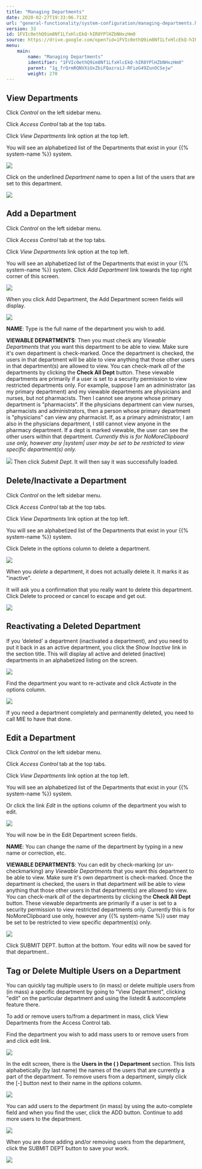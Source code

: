 ```yaml
---
title: "Managing Departments"
date: 2020-02-27T19:33:06.713Z
url: "general-functionality/system-configuration/managing-departments.html"
version: 33
id: 1FVIc0ethQ9im8Nf1LfxHlcEkQ-hIR8YPlHZbNHxzHm0
source: https://drive.google.com/open?id=1FVIc0ethQ9im8Nf1LfxHlcEkQ-hIR8YPlHZbNHxzHm0
menu:
    main:
        name: "Managing Departments"
        identifier: "1FVIc0ethQ9im8Nf1LfxHlcEkQ-hIR8YPlHZbNHxzHm0"
        parent: "1g_frQrmRQNVXiUxZbiFQazraiJ-RFioG49ZunOCSejw"
        weight: 270
---
```

## View Departments

Click *Control* on the left sidebar menu.

Click *Access Control* tab at the top tabs.

Click *View Departments* link option at the top left.

You will see an alphabetized list of the Departments that exist in your {{% system-name %}} system.

![](../../external_files/807c4feb30da6726bcf051f8c085ee7c.png)

Click on the underlined *Department* name to open a list of the users that are set to this department.

![](../../external_files/807c4feb30da6726bcf051f8c085ee7c.png)

## Add a Department

Click *Control* on the left sidebar menu.

Click *Access Control* tab at the top tabs.

Click *View Departments* link option at the top left.

You will see an alphabetized list of the Departments that exist in your {{% system-name %}} system. Click *Add Department* link towards the top right corner of this screen.

![](../../external_files/807c4feb30da6726bcf051f8c085ee7c.png)

When you click Add Department, the Add Department screen fields will display.

![](../../external_files/e0c6e33baeb65c8b8f3ef096e99c9600.png)

**NAME**: Type is the full name of the department you wish to add.

**VIEWABLE DEPARTMENTS**: Then you must check any *Viewable Departments* that you want this department to be able to view. Make sure it's own department is check-marked. Once the department is checked, the users in that department will be able to view anything that those other users in that department(s) are allowed to view. You can check-mark *all* of the departments by clicking the **Check All Dept** button. These viewable departments are primarily if a user is set to a security permission to view restricted departments only. For example, suppose I am an administrator (as my primary department) and my viewable departments are physicians and nurses, but not pharmacists. Then I cannot see anyone whose primary department is "pharmacists". If the physicians department can view nurses, pharmacists and administrators, then a person whose primary department is "physicians" can view any pharmacist. If, as a primary administrator, I am also in the physicians department, I still cannot view anyone in the pharmacy department. If a dept is marked viewable, the user can see the other users within that department. *Currently this is for NoMoreClipboard use only, however any |system| user may be set to be restricted to view specific department(s) only.*

![](../../external_files/dd99bbc50b749169b022c6ed658682ef.png)
Then click *Submit Dept.* It will then say it was successfully loaded.

## Delete/Inactivate a Department

Click *Control* on the left sidebar menu.

Click *Access Control* tab at the top tabs.

Click *View Departments* link option at the top left.

You will see an alphabetized list of the Departments that exist in your {{% system-name %}} system.

Click Delete in the options column to delete a department.

![](../../external_files/807c4feb30da6726bcf051f8c085ee7c.png)

When you *delete* a department, it does not actually delete it. It marks it as "inactive".

It will ask you a confirmation that you really want to delete this department. Click Delete to proceed or cancel to escape and get out.

![](../../external_files/71a7f1e280eaf0cfa278c524982be980.png)

## Reactivating a Deleted Department

If you ‘deleted' a department (inactivated a department), and you need to put it back in as an active department, you click the *Show Inactive* link in the section title. This will display all active and deleted (inactive) departments in an alphabetized listing on the screen.

![](../../external_files/09c242c03136f9a0bafc62b12191a09a.png)

Find the department you want to re-activate and click *Activate* in the options column.

![](../../external_files/b26b8abda606f50e2bd5b3b9c3614898.png)

If you need a department completely and permanently deleted, you need to call MIE to have that done.

## Edit a Department

Click *Control* on the left sidebar menu.

Click *Access Control* tab at the top tabs.

Click *View Departments* link option at the top left.

You will see an alphabetized list of the Departments that exist in your {{% system-name %}} system.

Or click the link *Edit* in the options column of the department you wish to edit.

![](../../external_files/807c4feb30da6726bcf051f8c085ee7c.png)

You will now be in the Edit Department screen fields.

**NAME**: You can change the name of the department by typing in a new name or correction, etc.

**VIEWABLE DEPARTMENTS**: You can edit by check-marking (or un-checkmarking) any *Viewable Departments* that you want this department to be able to view. Make sure it's own department is check-marked. Once the department is checked, the users in that department will be able to view anything that those other users in that department(s) are allowed to view. You can check-mark *all* of the departments by clicking the **Check All Dept** button. These viewable departments are primarily if a user is set to a security permission to view restricted departments only. Currently this is for NoMoreClipboard use only, however any {{% system-name %}} user may be set to be restricted to view specific department(s) only.

![](../../external_files/941ebf178085fff37dc12ec9a08ef734.png)

Click SUBMIT DEPT. button at the bottom. Your edits will now be saved for that department..

## Tag or Delete Multiple Users on a Department

You can quickly tag multiple users to (in mass) or delete multiple users from (in mass) a specific department by going to "View Department", clicking "edit" on the particular department and using the listedit & autocomplete feature there.

To add or remove users to/from a department in mass, click View Departments from the Access Control tab.

Find the department you wish to add mass users to or remove users from and click edit link.

![](../../external_files/694c015d9261d8d8461430d0259cb000.png)

In the edit screen, there is the **Users in the ( ) Department** section. This lists alphabetically (by last name) the names of the users that are currently a part of the department. To remove users from a department, simply click the [-] button next to their name in the *options* column.

![](../../external_files/bf8f5bcfc945dfec54a79ab2ff3d681d.png)

You can add users to the department (in mass) by using the auto-complete field and when you find the user, click the ADD button. Continue to add more users to the department.

![](../../external_files/2140a3f215829aaa5161795a6920d46e.png)

When you are done adding and/or removing users from the department, click the SUBMIT DEPT button to save your work.

![](../../external_files/8e361a17016309f071b149d479828d55.png)

